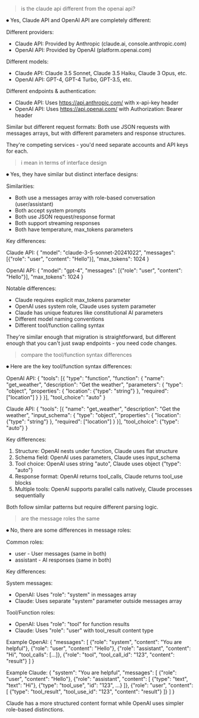 > is the claude api different from the openai api?

⏺ Yes, Claude API and OpenAI API are completely different:

  Different providers:
  - Claude API: Provided by Anthropic (claude.ai, console.anthropic.com)
  - OpenAI API: Provided by OpenAI (platform.openai.com)

  Different models:
  - Claude API: Claude 3.5 Sonnet, Claude 3.5 Haiku, Claude 3 Opus, etc.
  - OpenAI API: GPT-4, GPT-4 Turbo, GPT-3.5, etc.

  Different endpoints & authentication:
  - Claude API: Uses https://api.anthropic.com/ with x-api-key header
  - OpenAI API: Uses https://api.openai.com/ with Authorization: Bearer header

  Similar but different request formats:
  Both use JSON requests with messages arrays, but with different parameters and response structures.

  They're competing services - you'd need separate accounts and API keys for each.

> i mean in terms of interface design

⏺ Yes, they have similar but distinct interface designs:

  Similarities:
  - Both use a messages array with role-based conversation (user/assistant)
  - Both accept system prompts
  - Both use JSON request/response format
  - Both support streaming responses
  - Both have temperature, max_tokens parameters

  Key differences:

  Claude API:
  {
    "model": "claude-3-5-sonnet-20241022",
    "messages": [{"role": "user", "content": "Hello"}],
    "max_tokens": 1024
  }

  OpenAI API:
  {
    "model": "gpt-4",
    "messages": [{"role": "user", "content": "Hello"}],
    "max_tokens": 1024
  }

  Notable differences:
  - Claude requires explicit max_tokens parameter
  - OpenAI uses system role, Claude uses system parameter
  - Claude has unique features like constitutional AI parameters
  - Different model naming conventions
  - Different tool/function calling syntax

  They're similar enough that migration is straightforward, but different enough that you can't just swap endpoints - you need code changes.

> compare the tool/function syntax differences

⏺ Here are the key tool/function syntax differences:

  OpenAI API:
  {
    "tools": [{
      "type": "function",
      "function": {
        "name": "get_weather",
        "description": "Get the weather",
        "parameters": {
          "type": "object",
          "properties": {
            "location": {"type": "string"}
          },
          "required": ["location"]
        }
      }
    }],
    "tool_choice": "auto"
  }

  Claude API:
  {
    "tools": [{
      "name": "get_weather",
      "description": "Get the weather",
      "input_schema": {
        "type": "object",
        "properties": {
          "location": {"type": "string"}
        },
        "required": ["location"]
      }
    }],
    "tool_choice": {"type": "auto"}
  }

  Key differences:
  1. Structure: OpenAI nests under function, Claude uses flat structure
  2. Schema field: OpenAI uses parameters, Claude uses input_schema
  3. Tool choice: OpenAI uses string "auto", Claude uses object {"type": "auto"}
  4. Response format: OpenAI returns tool_calls, Claude returns tool_use blocks
  5. Multiple tools: OpenAI supports parallel calls natively, Claude processes sequentially

  Both follow similar patterns but require different parsing logic.

> are the message roles the same

⏺ No, there are some differences in message roles:

  Common roles:
  - user - User messages (same in both)
  - assistant - AI responses (same in both)

  Key differences:

  System messages:
  - OpenAI: Uses "role": "system" in messages array
  - Claude: Uses separate "system" parameter outside messages array

  Tool/Function roles:
  - OpenAI: Uses "role": "tool" for function results
  - Claude: Uses "role": "user" with tool_result content type

  Example OpenAI:
  {
    "messages": [
      {"role": "system", "content": "You are helpful"},
      {"role": "user", "content": "Hello"},
      {"role": "assistant", "content": "Hi", "tool_calls": [...]},
      {"role": "tool", "tool_call_id": "123", "content": "result"}
    ]
  }

  Example Claude:
  {
    "system": "You are helpful",
    "messages": [
      {"role": "user", "content": "Hello"},
      {"role": "assistant", "content": [
        {"type": "text", "text": "Hi"},
        {"type": "tool_use", "id": "123", ...}
      ]},
      {"role": "user", "content": [
        {"type": "tool_result", "tool_use_id": "123", "content": "result"}
      ]}
    ]
  }

  Claude has a more structured content format while OpenAI uses simpler role-based distinctions.